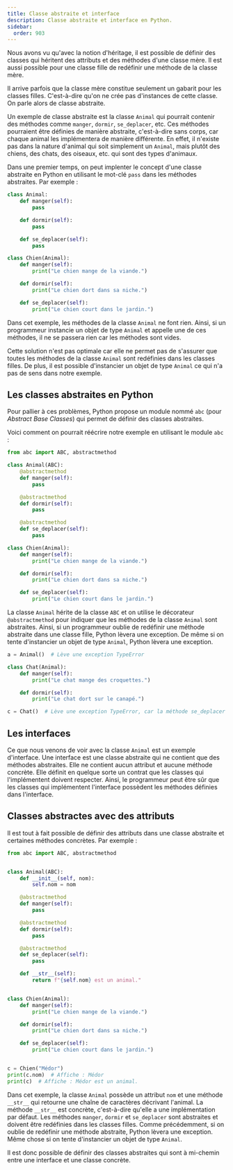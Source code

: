 ```yaml
---
title: Classe abstraite et interface
description: Classe abstraite et interface en Python.
sidebar:
  order: 903
---
```


Nous avons vu qu'avec la notion d'héritage, il est possible de définir des
classes qui héritent des attributs et des méthodes d'une classe mère. Il est
aussi possible pour une classe fille de redéfinir une méthode de la classe
mère.

Il arrive parfois que la classe mère constitue seulement un gabarit pour les
classes filles. C'est-à-dire qu'on ne crée pas d'instances de cette classe. On
parle alors de classe abstraite.

Un exemple de classe abstraite est la classe `Animal` qui pourrait contenir des
méthodes comme `manger`, `dormir`, `se_deplacer`, etc. Ces méthodes pourraient
être définies de manière abstraite, c'est-à-dire sans corps, car chaque animal
les implémentera de manière différente. En effet, il n'existe pas dans la nature
d'animal qui soit simplement un `Animal`, mais plutôt des chiens, des chats, des
oiseaux, etc. qui sont des types d'animaux.

Dans une premier temps, on peut implenter le concept d'une classe abstraite en
Python en utilisant le mot-clé `pass` dans les méthodes abstraites. Par exemple :

```python
class Animal:
    def manger(self):
        pass

    def dormir(self):
        pass

    def se_deplacer(self):
        pass

class Chien(Animal):
    def manger(self):
        print("Le chien mange de la viande.")

    def dormir(self):
        print("Le chien dort dans sa niche.")

    def se_deplacer(self):
        print("Le chien court dans le jardin.")
```

Dans cet exemple, les méthodes de la classe `Animal` ne font rien. Ainsi, si un
programmeur instancie un objet de type `Animal` et appelle une de ces méthodes,
il ne se passera rien car les méthodes sont vides.

Cette solution n'est pas optimale car elle ne permet pas de s'assurer que
toutes les méthodes de la classe `Animal` sont redéfinies dans les classes
filles. De plus, il est possible d'instancier un objet de type `Animal` ce qui
n'a pas de sens dans notre exemple.

## Les classes abstraites en Python

Pour pallier à ces problèmes, Python propose un module nommé `abc` (pour
*Abstract Base Classes*) qui permet de définir des classes abstraites.

Voici comment on pourrait réécrire notre exemple en utilisant le module `abc` :

```python
from abc import ABC, abstractmethod

class Animal(ABC):
    @abstractmethod
    def manger(self):
        pass

    @abstractmethod
    def dormir(self):
        pass

    @abstractmethod
    def se_deplacer(self):
        pass

class Chien(Animal):
    def manger(self):
        print("Le chien mange de la viande.")

    def dormir(self):
        print("Le chien dort dans sa niche.")

    def se_deplacer(self):
        print("Le chien court dans le jardin.")
```

La classe `Animal` hérite de la classe `ABC` et on utilise le décorateur
`@abstractmethod` pour indiquer que les méthodes de la classe `Animal` sont
abstraites. Ainsi, si un programmeur oublie de redéfinir une méthode abstraite
dans une classe fille, Python lèvera une exception. De même si on tente
d'instancier un objet de type `Animal`, Python lèvera une exception.

```python
a = Animal()  # Lève une exception TypeError
```

```python
class Chat(Animal):
    def manger(self):
        print("Le chat mange des croquettes.")

    def dormir(self):
        print("Le chat dort sur le canapé.")

c = Chat()  # Lève une exception TypeError, car la méthode se_deplacer n'est pas redéfinie
```

## Les interfaces

Ce que nous venons de voir avec la classe `Animal` est un exemple d'interface.
Une interface est une classe abstraite qui ne contient que des méthodes
abstraites. Elle ne contient aucun attribut et aucune méthode concrète. Elle
définit en quelque sorte un contrat que les classes qui l'implémentent doivent
respecter. Ainsi, le programmeur peut être sûr que les classes qui implémentent
l'interface possèdent les méthodes définies dans l'interface.

## Classes abstractes avec des attributs

Il est tout à fait possible de définir des attributs dans une classe abstraite et certaines
méthodes concrètes. Par exemple :

```python linenums="1"
from abc import ABC, abstractmethod


class Animal(ABC):
    def __init__(self, nom):
        self.nom = nom

    @abstractmethod
    def manger(self):
        pass

    @abstractmethod
    def dormir(self):
        pass

    @abstractmethod
    def se_deplacer(self):
        pass

    def __str__(self):
        return f"{self.nom} est un animal."


class Chien(Animal):
    def manger(self):
        print("Le chien mange de la viande.")

    def dormir(self):
        print("Le chien dort dans sa niche.")

    def se_deplacer(self):
        print("Le chien court dans le jardin.")


c = Chien("Médor")
print(c.nom)  # Affiche : Médor
print(c)  # Affiche : Médor est un animal.
```

Dans cet exemple, la classe `Animal` possède un attribut `nom` et une méthode
`__str__` qui retourne une chaîne de caractères décrivant l'animal. La méthode
`__str__` est concrète, c'est-à-dire qu'elle a une implémentation par défaut.
Les méthodes `manger`, `dormir` et `se_deplacer` sont abstraites et doivent être
redéfinies dans les classes filles. Comme précédemment, si on oublie de
redéfinir une méthode abstraite, Python lèvera une exception. Même chose si on
tente d'instancier un objet de type `Animal`.

Il est donc possible de définir des classes abstraites qui sont à mi-chemin
entre une interface et une classe concrète.
